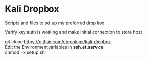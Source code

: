 # Kali Dropbox
Scripts and files to set up my preferred drop box  
  
  
Verify key auth is working and make initial connection to store host  

git clone https://github.com/cbrookins/kali-dropbox  
Edit the Environment variables in **ssh.et.service**  
chmod +x setup.sh  
